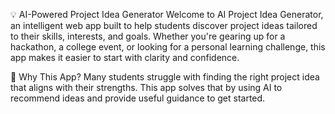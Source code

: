 💡 AI-Powered Project Idea Generator
Welcome to AI Project Idea Generator, an intelligent web app built to help students discover project ideas tailored to their skills, interests, and goals. Whether you're gearing up for a hackathon, a college event, or looking for a personal learning challenge, this app makes it easier to start with clarity and confidence.

🎯 Why This App?
Many students struggle with finding the right project idea that aligns with their strengths. This app solves that by using AI to recommend ideas and provide useful guidance to get started.

